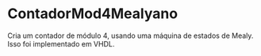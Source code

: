 # ContadorMod4Mealyano
 Cria um contador de módulo 4, usando uma máquina de estados de Mealy. Isso foi implementado em VHDL.
